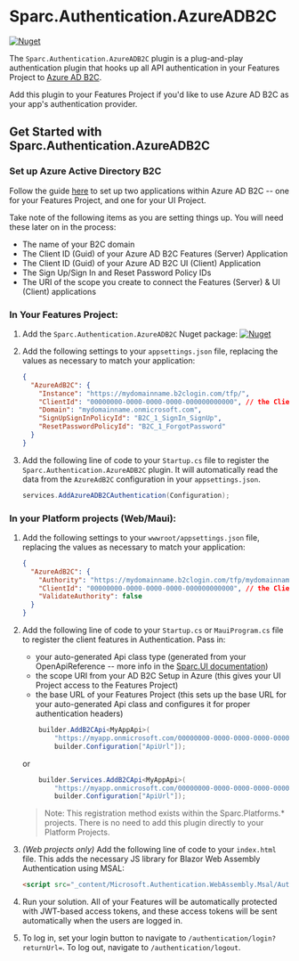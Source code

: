 # Sparc.Authentication.AzureADB2C

[![Nuget](https://img.shields.io/nuget/v/Sparc.Authentication.AzureADB2C?label=Sparc.Authentication.AzureADB2C)](https://www.nuget.org/packages/Sparc.Authentication.AzureADB2C/)

The `Sparc.Authentication.AzureADB2C` plugin is a plug-and-play authentication plugin that hooks up all API authentication in your Features Project to [Azure AD B2C](https://docs.microsoft.com/en-us/azure/active-directory-b2c/).

Add this plugin to your Features Project if you'd like to use Azure AD B2C as your app's authentication provider.

## Get Started with Sparc.Authentication.AzureADB2C

### Set up Azure Active Directory B2C

Follow the guide [here](https://docs.microsoft.com/en-us/aspnet/core/blazor/security/webassembly/hosted-with-azure-active-directory-b2c?view=aspnetcore-6.0) to set up two applications within Azure AD B2C -- one for your Features Project, and one for your UI Project. 

Take note of the following items as you are setting things up. You will need these later on in the process:

- The name of your B2C domain
- The Client ID (Guid) of your Azure AD B2C Features (Server) Application
- The Client ID (Guid) of your Azure AD B2C UI (Client) Application
- The Sign Up/Sign In and Reset Password Policy IDs
- The URI of the scope you create to connect the Features (Server) & UI (Client) applications

### In Your Features Project:

1. Add the `Sparc.Authentication.AzureADB2C` Nuget package:
[![Nuget](https://img.shields.io/nuget/v/Sparc.Authentication.AzureADB2C?label=Sparc.Authentication.AzureADB2C)](https://www.nuget.org/packages/Sparc.Authentication.AzureADB2C/)

2. Add the following settings to your `appsettings.json` file, replacing the values as necessary to match your application:
	```json
	{
      "AzureAdB2C": {
        "Instance": "https://mydomainname.b2clogin.com/tfp/",
        "ClientId": "00000000-0000-0000-0000-000000000000", // the Client ID of your Azure AD B2C Features/API Project
        "Domain": "mydomainname.onmicrosoft.com",
        "SignUpSignInPolicyId": "B2C_1_SignIn_SignUp",
        "ResetPasswordPolicyId": "B2C_1_ForgotPassword"
	  }
	}
	```

3. Add the following line of code to your `Startup.cs` file to register the `Sparc.Authentication.AzureADB2C` plugin. It will automatically read the data from the `AzureAdB2C` configuration in your `appsettings.json`.
    ```csharp
    services.AddAzureADB2CAuthentication(Configuration);
	```

### In your Platform projects (Web/Maui):

1. Add the following settings to your `wwwroot/appsettings.json` file, replacing the values as necessary to match your application:
    ```json
    {
      "AzureAdB2C": {
        "Authority": "https://mydomainname.b2clogin.com/tfp/mydomainname.onmicrosoft.com/B2C_1_SignIn_SignUp",
        "ClientId": "00000000-0000-0000-0000-000000000000", // the Client ID of your Azure AD B2C UI Project
        "ValidateAuthority": false
      }
    }
    ```

2. Add the following line of code to your `Startup.cs` or `MauiProgram.cs` file to register the client features in Authentication. Pass in:
 
    - your auto-generated Api class type (generated from your OpenApiReference -- more info in the [Sparc.UI documentation](/Sparc.UI))
    - the scope URI from your AD B2C Setup in Azure (this gives your UI Project access to the Features Project)
    - the base URL of your Features Project (this sets up the base URL for your auto-generated Api class and configures it for proper authentication headers)

    ```csharp
        builder.AddB2CApi<MyAppApi>(
            "https://myapp.onmicrosoft.com/00000000-0000-0000-0000-000000000000/MyApp.Access",
            builder.Configuration["ApiUrl"]);
    ```

    or

    ```csharp
        builder.Services.AddB2CApi<MyAppApi>(
            "https://myapp.onmicrosoft.com/00000000-0000-0000-0000-000000000000/MyApp.Access",
            builder.Configuration["ApiUrl"]);
    ```

    > Note: This registration method exists within the Sparc.Platforms.* projects. There is no need to add this plugin directly to your Platform Projects.

3. *(Web projects only)* Add the following line of code to your `index.html` file. This adds the necessary JS library for Blazor Web Assembly Authentication using MSAL:
    ```html
    <script src="_content/Microsoft.Authentication.WebAssembly.Msal/AuthenticationService.js"></script>
    ```

4. Run your solution. All of your Features will be automatically protected with JWT-based access tokens, and these access tokens will be sent automatically when
the users are logged in.

5. To log in, set your login button to navigate to `/authentication/login?returnUrl=`. To log out, navigate to `/authentication/logout`.